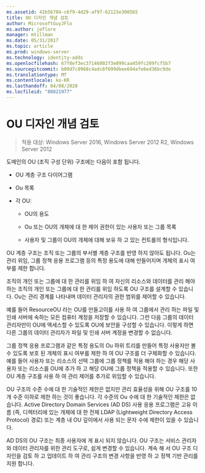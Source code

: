 ```yaml
---
ms.assetid: 41b56704-c6f9-4d29-af97-62123e300565
title: OU 디자인 개념 검토
author: MicrosoftGuyJFlo
ms.author: joflore
manager: mtillman
ms.date: 05/31/2017
ms.topic: article
ms.prod: windows-server
ms.technology: identity-adds
ms.openlocfilehash: 67f8ef3ec37146002f3e099caa459fc209fcf5b7
ms.sourcegitcommit: b00d7c8968c4adc8f699dbee694afe6ed36bc9de
ms.translationtype: MT
ms.contentlocale: ko-KR
ms.lasthandoff: 04/08/2020
ms.locfileid: "80821977"
---
```

# <a name="reviewing-ou-design-concepts"></a>OU 디자인 개념 검토

>적용 대상: Windows Server 2016, Windows Server 2012 R2, Windows Server 2012

도메인의 OU (조직 구성 단위) 구조에는 다음이 포함 됩니다.  
  
-   OU 계층 구조 다이어그램  
  
-   Ou 목록  
  
-   각 OU:  
  
    -   OU의 용도  
  
    -   Ou 또는 OU의 개체에 대 한 제어 권한이 있는 사용자 또는 그룹 목록  
  
    -   사용자 및 그룹이 OU의 개체에 대해 보유 하 고 있는 컨트롤의 형식입니다.  
  
OU 계층 구조는 조직 또는 그룹의 부서별 계층 구조를 반영 하지 않아도 됩니다. Ou는 관리 위임, 그룹 정책 응용 프로그램 등의 특정 용도에 대해 만들어지며 개체의 표시 여부를 제한 합니다.  
  
조직의 개인 또는 그룹에 대 한 관리를 위임 하 여 자신의 리소스와 데이터를 관리 해야 하는 조직의 개인 또는 그룹에 대 한 관리를 위임 하도록 OU 구조를 설계할 수 있습니다. Ou는 관리 경계를 나타내며 데이터 관리자의 권한 범위를 제어할 수 있습니다.  
  
예를 들어 ResourceOU 라는 OU를 만들고이를 사용 하 여 그룹에서 관리 하는 파일 및 인쇄 서버에 속하는 모든 컴퓨터 계정을 저장할 수 있습니다. 그런 다음 그룹의 데이터 관리자만이 OU에 액세스할 수 있도록 OU에 보안을 구성할 수 있습니다. 이렇게 하면 다른 그룹의 데이터 관리자가 파일 및 인쇄 서버 계정을 변경할 수 없습니다.  
  
그룹 정책 응용 프로그램과 같은 특정 용도의 Ou 하위 트리를 만들어 특정 사용자만 볼 수 있도록 보호 된 개체의 표시 여부를 제한 하 여 OU 구조를 더 구체화할 수 있습니다. 예를 들어 사용자 또는 리소스의 선택 그룹에 그룹 정책를 적용 해야 하는 경우 해당 사용자 또는 리소스를 OU에 추가 하 고 해당 OU에 그룹 정책을 적용할 수 있습니다. 또한 OU 계층 구조를 사용 하 여 관리 제어를 추가로 위임할 수 있습니다.  
  
OU 구조의 수준 수에 대 한 기술적인 제한은 없지만 관리 효율성을 위해 OU 구조를 10 개 수준 이하로 제한 하는 것이 좋습니다. 각 수준의 Ou 수에 대 한 기술적인 제한은 없습니다. Active Directory Domain Services (AD DS) 사용 응용 프로그램은 고유 이름 (즉, 디렉터리에 있는 개체에 대 한 전체 LDAP (Lightweight Directory Access Protocol) 경로) 또는 계층 내 OU 깊이에서 사용 되는 문자 수에 제한이 있을 수 있습니다.  
  
AD DS의 OU 구조는 최종 사용자에 게 표시 되지 않습니다. OU 구조는 서비스 관리자와 데이터 관리자를 위한 관리 도구로, 쉽게 변경할 수 있습니다. 계속 해 서 OU 구조 디자인을 검토 하 고 업데이트 하 여 관리 구조의 변경 사항을 반영 하 고 정책 기반 관리를 지원 합니다.  
  


